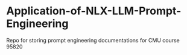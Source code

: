 # Application-of-NLX-LLM-Prompt-Engineering
Repo for storing prompt engineering documentations for CMU course 95820

